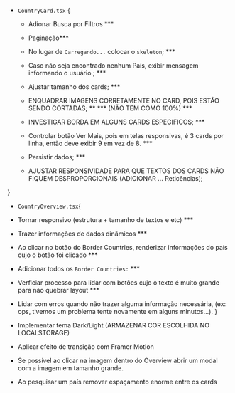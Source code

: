 * `CountryCard.tsx` {
  - Adionar Busca por Filtros ***
  - Paginação***
  - No lugar de `Carregando...` colocar o `skeleton`; ***
  - Caso não seja encontrado nenhum País, exibir mensagem informando o usuário.; ***
  - Ajustar tamanho dos cards; ***
  - ENQUADRAR IMAGENS CORRETAMENTE NO CARD, POIS ESTÃO SENDO CORTADAS; **  *** (NÃO TEM COMO 100%) ***
  - INVESTIGAR BORDA EM ALGUNS CARDS ESPECIFICOS; ***
  - Controlar botão Ver Mais, pois em telas responsivas, é 3 cards por linha, então deve exibir 9 em vez de 8. ***
  - Persistir dados; ***

  
  - AJUSTAR RESPONSIVIDADE PARA QUE TEXTOS DOS CARDS NÃO FIQUEM DESPROPORCIONAIS (ADICIONAR ... Reticências);

}

* `CountryOverview.tsx`{
 - Tornar responsivo (estrutura +  tamanho de textos e etc) ***
 - Trazer informações de dados dinâmicos ***
 - Ao clicar no botão do Border Countries, renderizar informações do país cujo o botão foi clicado ***
 - Adicionar todos os `Border Countries:` ***
 - Verficiar processo para lidar com botões cujo o texto é muito grande para não quebrar layout ***




 - Lidar com erros quando não trazer alguma informação necessária, (ex: ops, tivemos um problema tente novamente em alguns minutos...).
}

* Implementar tema Dark/Light (ARMAZENAR COR ESCOLHIDA NO LOCALSTORAGE)
* Aplicar efeito de transição com Framer Motion
* Se possível ao clicar na imagem dentro do Overview abrir um modal com a imagem em tamanho grande.

* Ao pesquisar um país remover espaçamento enorme entre os cards
